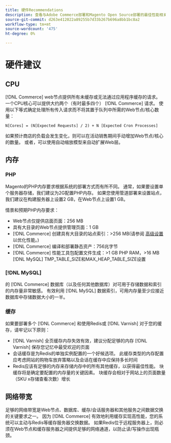 ```yaml
---
title: 硬件Recommendations
description: 查看与Adobe Commerce部署和Magento Open Source部署的最佳性能相关的推荐硬件列表。
source-git-commit: d263e412022a89255b7d33b267b696a8bb1bc8a2
workflow-type: tm+mt
source-wordcount: '475'
ht-degree: 0%

---
```



# 硬件建议

## CPU

[!DNL Commerce] web节点提供所有未缓存或无法通过应用程序缓存的请求。 一个CPU核心可以提供大约两个（有时最多四个） [!DNL Commerce] 请求。 使用以下等式确定处理所有传入请求而不将其置于队列中所需的Web节点/核心数量：

```
N[Cores] = (N[Expected Requests] / 2) + N [Expected Cron Processes]
```

如果预计商店的负载会发生变化，则可以在活动销售期间手动增加Web节点/核心的数量。 或者，可以使用自动缩放模型来自动扩展Web层。

## 内存

### PHP

Magento的PHP内存要求根据系统的部署方式而有所不同。  通常，如果要设置单个服务器存储，我们建议为2G配置PHP内存。  如果您使用管道部署来设置站点，我们建议在构建服务器上设置2 GB，在Web节点上设置1 GB。

情景和预期PHP内存要求：

* Web节点仅提供店面页面：256 MB
* 具有大目录的Web节点提供管理页面：1 GB
* [!DNL Commerce] 创建具有大目录的站点索引：>256 MB(请参阅 [高级设置](../performance/advanced-setup.md) 以优化性能。)
* [!DNL Commerce] 编译和部署静态资产：756兆字节
* [!DNL Commerce] 性能工具包配置文件生成：>1 GB PHP RAM，>16 MB [!DNL MySQL] TMP_TABLE_SIZE和MAX_HEAP_TABLE_SIZE设置

### [!DNL MySQL]

的 [!DNL Commerce] 数据库（以及任何其他数据库）对可用于存储数据和索引的内存量非常敏感。 有效利用 [!DNL MySQL] 数据索引，可用内存量至少应接近数据库中存储数据大小的一半。

### 缓存

如果要部署多个 [!DNL Commerce] 和使用Redis或 [!DNL Varnish] 对于您的缓存，请牢记以下原则：

* [!DNL Varnish] 全页缓存内存失效有效，建议分配足够的内存 [!DNL Varnish] 保存您记忆中最受欢迎的页面
* 会话缓存是为Redis的单独实例配置的一个好候选项。  此缓存类型的内存配置应考虑网站的购物车放弃策略以及会话在缓存中应保持多长时间
* Redis应该有足够的内存来存储内存中的所有其他缓存，以获得最佳性能。  块缓存将是确定要配置的内存量的关键因素。  块缓存会相对于网站上的页面数量（SKU x存储查看次数）增长

## 网络带宽

足够的网络带宽是Web节点、数据库、缓存/会话服务器和其他服务之间数据交换的关键要求之一。 因为 [!DNL Commerce] 有效地利用缓存实现高性能，您的系统可以主动与Redis等缓存服务器交换数据。 如果Redis位于远程服务器上，则必须在Web节点和缓存服务器之间提供足够的网络通道，以防止读/写操作出现瓶颈。
